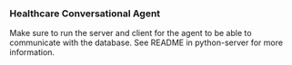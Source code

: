 ### Healthcare Conversational Agent

Make sure to run the server and client for the agent to be able to communicate with the database.
See README in python-server for more information.
